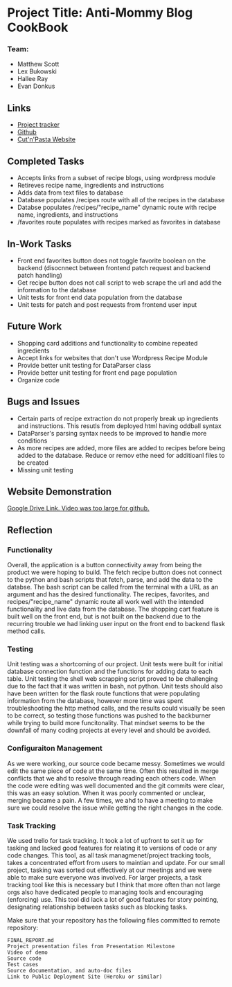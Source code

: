 

<h1>
    Project Title: Anti-Mommy Blog CookBook
</h1>
<h3>
    Team:
</h3>
<p>
    <ul>
        <li> Matthew Scott </li>
        <li> Lex Bukowski </li>
        <li> Hallee Ray </li>
        <li> Evan Donkus </li>
    </ul>
</p>
<h2>
    Links
</h2>
<p>
    <ul>
        <li><a href="https://trello.com/b/yO1r4fG0/class3308">Project tracker </a></li>
        <li><a href="https://github.com/emdonkus/Fantastic-Four">Github</a></li>
        <li><a href="https://fantastic-four.onrender.com">Cut'n'Pasta Website</a></li>
    </ul>
</p>
<h2>
    Completed Tasks
</h2>
    <p>
        <ul>
            <li>Accepts links from a subset of recipe blogs, using wordpress module</li>
            <li>Retireves recipe name, ingredients and instructions</li>
            <li>Adds data from text files to database</li>
            <li>Database populates /recipes route with all of the recipes in the database </li>
            <li>Databse populates /recipes/"recipe_name" dynamic route with recipe name, ingredients, and instructions</li>
            <li> /favorites route populates with recipes marked as favorites in database </li>
        </ul>
    </p>
<h2>
    In-Work Tasks
</h2>
    <p>
        <ul>
            <li>Front end favorites button does not toggle favorite boolean on the backend (disocnnect between frontend patch request and backend patch handling) </li>
            <li>Get recipe button does not call script to web scrape the url and add the information to the database </li>
            <li>Unit tests for front end data population from the database</li>
            <li>Unit tests for patch and post requests from frontend user input</li>
        </ul>
    </p>

<h2>
    Future Work
</h2>
<p>
    <ul>
        <li>Shopping card additions and functionality to combine repeated ingredients</li>
        <li>Accept links for websites that don't use Wordpress Recipe Module</li>
        <li>Provide better unit testing for DataParser class</li>
        <li>Provide better unit testing for front end page population</li>
        <li>Organize code</li>
    </ul>
</p>
<h2>
    Bugs and Issues
</h2>
<p>
    <ul>
        <li>Certain parts of recipe extraction do not properly break up ingredients and instructions. This resutls from deployed html having oddball syntax</li>
        <li> DataParser's parsing syntax needs to be improved to handle more conditions</li>
        <li> As more recipes are added, more files are added to recipes before being added to the database. Reduce or remov ethe need for additioanl files to be created</li>
        <li>Missing unit testing</li>
    </ul>
</p>
<h2>
    Website Demonstration
</h2>
<a href="https://drive.google.com/file/d/15ICaVa3tmzHCdUTTqjd2n2iVksS-n84A">
    Google Drive Link. Video was too large for github.
</a>

<h2>
Reflection
</h>
    <h3>
        Functionality
    </h3>
        <p>
            Overall, the application is a button connectivity away from being the product we were hoping to build. The fetch recipe button does not connect to the python and bash scripts that fetch, parse, and add the data to the databse. The bash script can be called from the terminal with a URL as an argument and has the desired functionality. The recipes, favorites, and recipes/"recipe_name" dynamic route all work well with the intended functionality and live data from the database. The shopping cart feature is built well on the front end, but is not built on the backend due to the recurring trouble we had linking user input on the front end to backend flask method calls.
        </p>
    <h3>
        Testing
    </h3>
        <p>
            Unit testing was a shortcoming of our project. Unit tests were built for initial database connection function and the functions for adding data to each table. Unit testing the shell web scrapping script proved to be challenging due to the fact that it was written in bash, not python. Unit tests should also have been written for the flask route functions that were populating information from the database, however more time was spent troubleshooting the http method calls, and the results could visually be seen to be correct, so testing those functions was pushed to the backburner while trying to build more funcitonality. That mindset seems to be the downfall of many coding projects at every level and should be avoided.
        </p>
    <h3>
        Configuraiton Management
    </h3>
    <p>
        As we were working, our source code became messy. Sometimes we would edit the same piece of code at the same time. Often this resulted in merge conflicts that we ahd to resolve through reading each others code. When the code were editing was well documented and the git commits were clear, this was an easy solution. When it was poorly commented or unclear, merging became a pain. A few times, we ahd to have a meeting to make sure we could resolve the issue while getting the right changes in the code.  
    </p>
    <h3>
        Task Tracking
    </h3>
    <p>
    We used trello for task tracking. It took a lot of upfront to set it up for tasking and lacked good features for relating it to versions of code or any code changes. This tool, as all task managmenet/project tracking tools, takes a concentrated effort from users to maintian and update. For our small project, tasking was sorted out effectively at our meetings and we were able to make sure everyone was involved. For larger projects, a task tracking tool like this is necessary but I think that more often than not large orgs also have dedicated people to managing tools and encouraging (enforcing) use. This tool did lack a lot of good features for story pointing, designating relationship between tasks such as blocking tasks. 
    </p>

Make sure that your repository has the following files committed to remote repository:

    FINAL_REPORT.md
    Project presentation files from Presentation Milestone
    Video of demo
    Source code
    Test cases
    Source documentation, and auto-doc files
    Link to Public Deployment Site (Heroku or similar)
